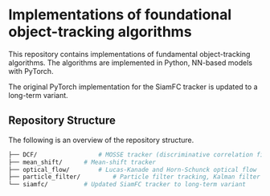 # Implementations of foundational object-tracking algorithms

This repository contains implementations of fundamental object-tracking algorithms. 
The algorithms are implemented in Python, NN-based models with PyTorch.

The original PyTorch implementation for the SiamFC tracker is updated to a long-term variant.

## Repository Structure
The following is an overview of the repository structure.
```bash
├── DCF/         		 # MOSSE tracker (discriminative correlation filter)
├── mean_shift/		 # Mean-shift tracker
├── optical_flow/		 # Lucas-Kanade and Horn-Schunck optical flow	
├── particle_filter/		 # Particle filter tracking, Kalman filter
└── siamfc/			 # Updated SiamFC tracker to long-term variant
```

